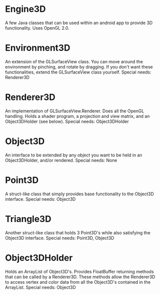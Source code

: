 # Engine3D
A few Java classes that can be used within an android app to provide 3D functionality. Uses OpenGL 2.0.
# Environment3D
An extension of the GLSurfaceView class. You can move around the environment by pinching, and rotate by dragging. If you don't want these functionalities, extend the GLSurfaceView class yourself.
Special needs: Renderer3D
# Renderer3D
An implementation of GLSurfaceView.Renderer. Does all the OpenGL handling. Holds a shader program, a projection and view matrix, and an Object3DHolder (see below).
Special needs: Object3DHolder
# Object3D
An interface to be extended by any object you want to be held in an Object3DHolder, and/or rendered.
Special needs: None
# Point3D
A struct-like class that simply provides base functionality to the Object3D interface.
Special needs: Object3D
# Triangle3D
Another struct-like class that holds 3 Point3D's while also satisfying the Object3D interface.
Special needs: Point3D, Object3D
# Object3DHolder
Holds an ArrayList of Object3D's. Provides FloatBuffer returning methods that can be called by a Renderer3D. These methods allow the Renderer3D to access vertex and color data from all the Object3D's contained in the ArrayList.
Special needs: Object3D
